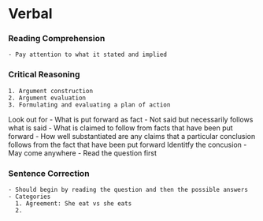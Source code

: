 # Verbal
### Reading Comprehension
	- Pay attention to what it stated and implied

### Critical Reasoning
	1. Argument construction
	2. Argument evaluation
	3. Formulating and evaluating a plan of action
Look out for
	- What is put forward as fact
	- Not said but necessarily follows what is said
	- What is claimed to follow from facts that have been put forward
	- How well substantiated are any claims that a particular conclusion follows from the fact that have been put forward
Identitfy the concusion
	- May come anywhere
	- Read the question first
### Sentence Correction
	- Should begin by reading the question and then the possible answers
	- Categories
	  1. Agreement: She eat vs she eats
	  2.


